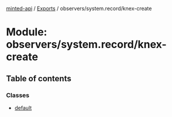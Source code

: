 [minted-api](../README.md) / [Exports](../modules.md) / observers/system.record/knex-create

# Module: observers/system.record/knex-create

## Table of contents

### Classes

- [default](../classes/observers_system_record_knex_create.default.md)
